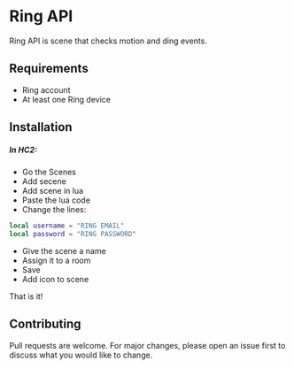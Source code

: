 # Ring API
Ring API is scene that checks motion and ding events.

## Requirements
- Ring account
- At least one Ring device

## Installation
##### In HC2:
- Go the Scenes
- Add secene
- Add scene in lua
- Paste the lua code
- Change the lines:
```lua
local username = "RING EMAIL"
local password = "RING PASSWORD"
```
- Give the scene a name
- Assign it to a room
- Save
- Add icon to scene

That is it!

## Contributing
Pull requests are welcome. For major changes, please open an issue first to discuss what you would like to change.
